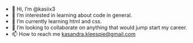 - 👋 Hi, I’m @kasiix3
- 👀 I’m interested in learning about code in general.
- 🌱 I’m currently learning html and css.
- 💞️ I’m looking to collaborate on anything that would jump start my career.
- 📫 How to reach me kasandra.kleespie@gmail.com

<!---
kasiix3/kasiix3 is a ✨ special ✨ repository because its `README.md` (this file) appears on your GitHub profile.
You can click the Preview link to take a look at your changes.
--->

